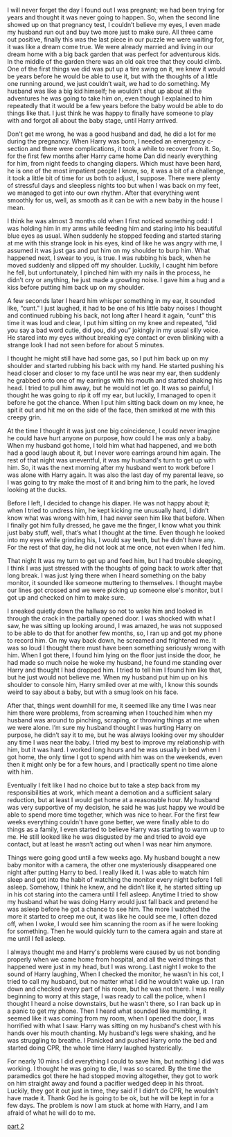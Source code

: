 I will never forget the day I found out I was pregnant; we had been trying for years and thought it was never going to happen. So, when the second line showed up on that pregnancy test, I couldn’t believe my eyes, I even made my husband run out and buy two more just to make sure. All three came out positive, finally this was the last piece in our puzzle we were waiting for, it was like a dream come true. We were already married and living in our dream home with a big back garden that was perfect for adventurous kids. In the middle of the garden there was an old oak tree that they could climb. One of the first things we did was put up a tire swing on it, we knew it would be years before he would be able to use it, but with the thoughts of a little one running around, we just couldn’t wait, we had to do something. My husband was like a big kid himself; he wouldn’t shut up about all the adventures he was going to take him on, even though I explained to him repeatedly that it would be a few years before the baby would be able to do things like that. I just think he was happy to finally have someone to play with and forgot all about the baby stage, until Harry arrived.

Don't get me wrong, he was a good husband and dad, he did a lot for me during the pregnancy. When Harry was born, I needed an emergency c-section and there were complications, it took a while to recover from it. So, for the first few months after Harry came home Dan did nearly everything for him, from night feeds to changing diapers. Which must have been hard, he is one of the most impatient people I know, so, it was a bit of a challenge, it took a little bit of time for us both to adjust, I suppose. There were plenty of stressful days and sleepless nights too but when I was back on my feet, we managed to get into our own rhythm. After that everything went smoothly for us, well, as smooth as it can be with a new baby in the house I mean.

I think he was almost 3 months old when I first noticed something odd: I was holding him in my arms while feeding him and staring into his beautiful blue eyes as usual. When suddenly he stopped feeding and started staring at me with this strange look in his eyes, kind of like he was angry with me, I assumed it was just gas and put him on my shoulder to burp him. What happened next, I swear to you, is true. I was rubbing his back, when he moved suddenly and slipped off my shoulder. Luckily, I caught him before he fell, but unfortunately, I pinched him with my nails in the process, he didn’t cry or anything, he just made a growling noise. I gave him a hug and a kiss before putting him back up on my shoulder.

A few seconds later I heard him whisper something in my ear, it sounded like, “cunt.” I just laughed, it had to be one of his little baby noises I thought and continued rubbing his back, not long after I heard it again, “cunt” this time it was loud and clear, I put him sitting on my knee and repeated, “did you say a bad word cutie, did you, did you” jokingly in my usual silly voice. He stared into my eyes without breaking eye contact or even blinking with a strange look I had not seen before for about 5 minutes. 

I thought he might still have had some gas, so I put him back up on my shoulder and started rubbing his back with my hand. He started pushing his head closer and closer to my face until he was near my ear, then suddenly he grabbed onto one of my earrings with his mouth and started shaking his head. I tried to pull him away, but he would not let go. It was so painful, I thought he was going to rip it off my ear, but luckily, I managed to open it before he got the chance. When I put him sitting back down on my knee, he spit it out and hit me on the side of the face, then smirked at me with this creepy grin.

At the time I thought it was just one big coincidence, I could never imagine he could have hurt anyone on purpose, how could I he was only a baby. When my husband got home, I told him what had happened, and we both had a good laugh about it, but I never wore earrings around him again. The rest of that night was uneventful, it was my husband's turn to get up with him. So, it was the next morning after my husband went to work before I was alone with Harry again. It was also the last day of my parental leave, so I was going to try make the most of it and bring him to the park, he loved looking at the ducks. 

Before I left, I decided to change his diaper. He was not happy about it; when I tried to undress him, he kept kicking me unusually hard, I didn’t know what was wrong with him, I had never seen him like that before. When I finally got him fully dressed, he gave me the finger, I know what you think just baby stuff, well, that’s what I thought at the time. Even though he looked into my eyes while grinding his, I would say teeth, but he didn’t have any. For the rest of that day, he did not look at me once, not even when I fed him.

That night It was my turn to get up and feed him, but I had trouble sleeping, I think I was just stressed with the thoughts of going back to work after that long break. I was just lying there when I heard something on the baby monitor, it sounded like someone muttering to themselves. I thought maybe our lines got crossed and we were picking up someone else's monitor, but I got up and checked on him to make sure.

I sneaked quietly down the hallway so not to wake him and looked in through the crack in the partially opened door. I was shocked with what I saw, he was sitting up looking around, I was amazed, he was not supposed to be able to do that for another few months, so, I ran up and got my phone to record him. On my way back down, he screamed and frightened me. It was so loud I thought there must have been something seriously wrong with him. When I got there, I found him lying on the floor just inside the door, he had made so much noise he woke my husband, he found me standing over Harry and thought I had dropped him. I tried to tell him I found him like that, but he just would not believe me. When my husband put him up on his shoulder to console him, Harry smiled over at me with, I know this sounds weird to say about a baby, but with a smug look on his face.

After that, things went downhill for me, it seemed like any time I was near him there were problems, from screaming when I touched him when my husband was around to pinching, scraping, or throwing things at me when we were alone. I’m sure my husband thought I was hurting Harry on purpose, he didn’t say it to me, but he was always looking over my shoulder any time I was near the baby. I tried my best to improve my relationship with him, but it was hard. I worked long hours and he was usually in bed when I got home, the only time I got to spend with him was on the weekends, even then it might only be for a few hours, and I practically spent no time alone with him. 

Eventually I felt like I had no choice but to take a step back from my responsibilities at work, which meant a demotion and a sufficient salary reduction, but at least I would get home at a reasonable hour. My husband was very supportive of my decision, he said he was just happy we would be able to spend more time together, which was nice to hear. For the first few weeks everything couldn't have gone better, we were finally able to do things as a family, I even started to believe Harry was starting to warm up to me. He still looked like he was disgusted by me and tried to avoid eye contact, but at least he wasn’t acting out when I was near him anymore. 

Things were going good until a few weeks ago. My husband bought a new baby monitor with a camera, the other one mysteriously disappeared one night after putting Harry to bed. I really liked it. I was able to watch him sleep and got into the habit of watching the monitor every night before I fell asleep. Somehow, I think he knew, and he didn’t like it, he started sitting up in his cot staring into the camera until I fell asleep. Anytime I tried to show my husband what he was doing Harry would just fall back and pretend he was asleep before he got a chance to see him. The more I watched the more it started to creep me out, it was like he could see me, I often dozed off, when I woke, I would see him scanning the room as if he were looking for something. Then he would quickly turn to the camera again and stare at me until I fell asleep.

I always thought me and Harry's problems were caused by us not bonding properly when we came home from hospital, and all the weird things that happened were just in my head, but I was wrong. Last night I woke to the sound of Harry laughing, When I checked the monitor, he wasn’t in his cot, I tried to call my husband, but no matter what I did he wouldn’t wake up. I ran down and checked every part of his room, but he was not there. I was really beginning to worry at this stage, I was ready to call the police, when I thought I heard a noise downstairs, but he wasn't there, so I ran back up in a panic to get my phone. Then I heard what sounded like mumbling, it seemed like it was coming from my room, when I opened the door, I was horrified with what I saw. Harry was sitting on my husband's chest with his hands over his mouth chanting. My husband's legs were shaking, and he was struggling to breathe. I Panicked and pushed Harry onto the bed and started doing CPR, the whole time Harry laughed hysterically.

For nearly 10 mins I did everything I could to save him, but nothing I did was working. I thought he was going to die, I was so scared. By the time the paramedics got there he had stopped moving altogether, they got to work on him straight away and found a pacifier wedged deep in his throat. Luckily, they got it out just in time, they said if I didn’t do CPR, he wouldn’t have made it. Thank God he is going to be ok, but he will be kept in for a few days. The problem is now I am stuck at home with Harry, and I am afraid of what he will do to me.

[part 2](https://www.reddit.com/r/nosleep/comments/w1ntug/i_really_think_my_baby_is_going_to_hurt_me_and_i/)